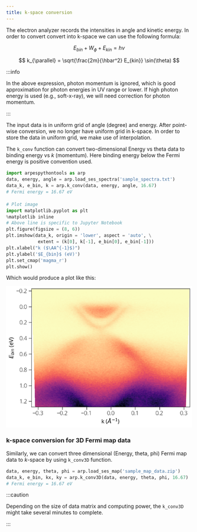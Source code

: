 ```yaml
---
title: k-space conversion
---
```

The electron analyzer records the intensities in angle and kinetic energy. In
order to convert convert into k-space we can use the following formula:

$$
E_{bin} + W_ϕ + E_{kin} = h\nu
$$

$$
k_{\parallel} = \sqrt{\frac{2m}{\hbar^2} E_{kin}} \sin(\theta)
$$

:::info

In the above expression, photon momentum is ignored, which is good approximation
for photon energies in UV range or lower. If high photon energy is used (e.g.,
soft-x-ray), we will need correction for photon momentum.

:::

The input data is in uniform grid of angle (degree) and energy. After point-wise
conversion, we no longer have uniform grid in k-space. In order to store the
data in uniform grid, we make use of interpolation.

The `k_conv` function can convert two-dimensional Energy vs theta data to
binding energy vs $k$ (momentum). Here binding energy below the Fermi energy is
positive convention used.

```python
import arpespythontools as arp
data, energy, angle = arp.load_ses_spectra('sample_spectra.txt')
data_k, e_bin, k = arp.k_conv(data, energy, angle, 16.67)
# Fermi energy = 16.67 eV

# Plot image
import matplotlib.pyplot as plt
%matplotlib inline
# Above line is specific to Jupyter Notebook
plt.figure(figsize = (8, 6))
plt.imshow(data_k, origin = 'lower', aspect = 'auto', \
            extent = (k[0], k[-1], e_bin[0], e_bin[-1]))
plt.xlabel("k ($\AA^{-1}$)")
plt.ylabel('$E_{bin}$ (eV)')
plt.set_cmap('magma_r')
plt.show()
```
Which would produce a plot like this:

![k-space-image-plot](../static/img/k-space-image-plot.png)

### k-space conversion for 3D Fermi map data
Similarly, we can convert three dimensional (Energy, theta, phi)  Fermi map data
to $k$-space by using `k_conv3D` function.

```python
data, energy, theta, phi = arp.load_ses_map('sample_map_data.zip')
data_k, e_bin, kx, ky = arp.k_conv3D(data, energy, theta, phi, 16.67)
# Fermi energy = 16.67 eV
```

:::caution

Depending on the size of data matrix and computing power, the `k_conv3D` might
take several minutes to complete.

:::
